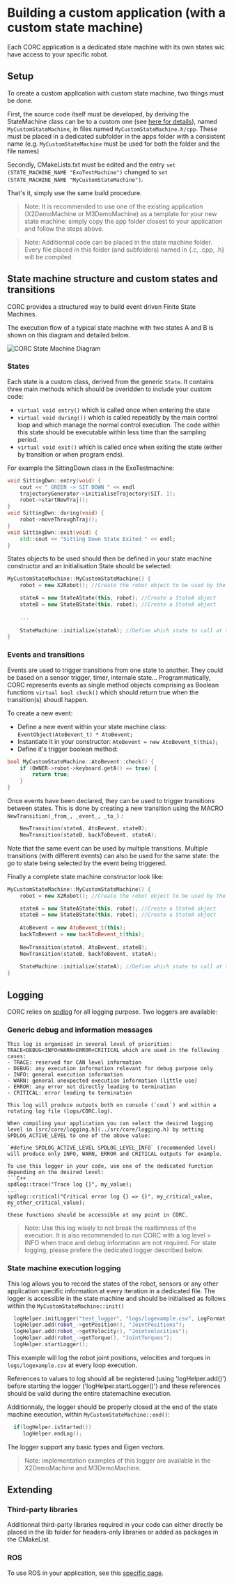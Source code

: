 # Building a custom application (with a custom state machine)

Each CORC application is a dedicated state machine with its own states wic have access to your specific robot.

## Setup

To create a custom application with custom state machine, two things must be done. 

First, the source code itself must be developed, by deriving the StateMachine class can be to a custom one (see [here for details](doc/StateMachine.md)), named `MyCustomStateMachine`, in files named `MyCustomStateMachine.h/cpp`. These must be placed in a dedicated subfolder in the apps folder with a consistent name (e.g. `MyCustomStateMachine` must be used for both the folder and the file names)

Secondly, CMakeLists.txt must be edited and the entry `set (STATE_MACHINE_NAME "ExoTestMachine")` changed to `set (STATE_MACHINE_NAME "MyCustomStateMachine")`.

That's it, simply use the same build procedure.

> Note: It is recommended to use one of the existing application (X2DemoMachine or M3DemoMachine) as a template for your new state machine: simply copy the app folder closest to your application and follow the steps above.

> Note: Additionnal code can be placed in the state machine folder. Every file placed in this folder (and subfolders) named in {.c, .cpp, .h}  will be compiled.


## State machine structure and custom states and transitions
 
   CORC provides a structured way to build event driven Finite State Machines.

   The execution flow of a typical state machine with two states A and B is shown on this diagram and detailed below.
   
   ![CORC State Machine Diagram](img/CORCStateMachineExecutionDiagram.png)

### States

   Each state is a custom class, derived from the generic `State`. It contains three main methods which should be overidden to include your custom code:
   - `virtual void entry()` which is called once when entering the state
   - `virtual void during())` which is called repeatidly by the main control loop and which manage the normal control execution. The code within this state should be executable within less time than the sampling period.
   - `virtual void exit()` which is called once when exiting the state (either by transition or when program ends).

For example the SittingDown class in the ExoTestmachine:

```C++
void SittingDwn::entry(void) {
    cout << " GREEN -> SIT DOWN " << endl
    trajectoryGenerator->initialiseTrajectory(SIT, 1);
    robot->startNewTraj();
}
void SittingDwn::during(void) {
    robot->moveThroughTraj();
}
void SittingDwn::exit(void) {
    std::cout << "Sitting Down State Exited " << endl;
}
```

States objects to be used should then be defined in your state machine constructor and an initialisation State should be selected:
```C++
MyCustomStateMachine::MyCustomStateMachine() {
    robot = new X2Robot(); //Create the robot object to be used by the state machine

    stateA = new StateAState(this, robot); //Create a StateA object
    stateB = new StateBState(this, robot); //Create a StateA object
    
    ...
    
    StateMachine::initialize(stateA); //Define which state to call at start of state machine
}
```

### Events and transitions

Events are used to trigger transitions from one state to another. They could be based on a sensor trigger, timer, internale state... 
Programmatically, CORC represents events as single method objects comprising as Boolean functions `virtual bool check()` which should return true when the transition(s) shoudl happen.

To create a new event:
- Define a new event within your state machine class: `EventObject(AtoBevent_t) * AtoBevent;`
- Instantiate it in your constructor: `AtoBevent = new AtoBevent_t(this);`
- Define it's trigger boolean method:
```C++
bool MyCustomStateMachine::AtoBevent::check() {
    if (OWNER->robot->keyboard.getA() == true) {
        return true;
    }
}
```

Once events have been declared, they can be used to trigger transitions between states. This is done by creating a new transition using the MACRO `NewTransition(_from_, _event_, _to_)` :
```C++
    NewTransition(stateA, AtoBevent, stateB);
    NewTransition(stateB, backToBevent, stateA);
```

Note that the same event can be used by multiple transitions. Multiple transitions (with different events) can also be used for the same state: the go to state being selected by the event being triggered.

Finally a complete state machine constructor look like:

```C++
MyCustomStateMachine::MyCustomStateMachine() {
    robot = new X2Robot(); //Create the robot object to be used by the state machine

    stateA = new StateAState(this, robot); //Create a StateA object
    stateB = new StateBState(this, robot); //Create a StateA object
    
    AtoBevent = new AtoBevent_t(this);
    backToBevent = new backToBevent_t(this);
    
    NewTransition(stateA, AtoBevent, stateB);
    NewTransition(stateB, backToBevent, stateA);
    
    StateMachine::initialize(stateA); //Define which state to call at start of state machine
}
```


## Logging

  CORC relies on [spdlog](https://github.com/gabime/spdlog) for all logging purpose. Two loggers are available:
  
  ### Generic debug and information messages
  
    This log is organised in several level of priorities: TRACE<DEBUG<INFO<WARN<ERROR<CRITICAL which are used in the following cases:
    - TRACE: reserved for CAN level information
    - DEBUG: any execution information relevant for debug purpose only
    - INFO: general execution information
    - WARN: general unexpected execution information (little use)
    - ERROR: any error not directly leading to termination
    - CRITICAL: error leading to termination
    
    This log will produce outputs both on console (`cout`) and within a rotating log file (logs/CORC.log).
    
    When compiling your application you can select the desired logging level in [src/core/logging.h](../src/core/logging.h) by setting SPDLOG_ACTIVE_LEVEL to one of the above value:
    
    `#define SPDLOG_ACTIVE_LEVEL SPDLOG_LEVEL_INFO` (recommended level) will produce only INFO, WARN, ERROR and CRITICAL outputs for example.
    
    To use this logger in your code, use one of the dedicated function depending on the desired level: 
    ```C++
    spdlog::trace("Trace log {}", my_value);
    ...
    spdlog::critical("Critical error log {} => {}", my_critical_value, my_other_critical_value);
    ```
    these functions should be accessible at any point in CORC.
    
> Note: Use this log wisely to not break the realtimness of the execution. It is also recommended to run CORC with a log level > INFO when trace and debug information are not required. For state logging, please prefere the dedicated logger described below.
  
  
  ### State machine execution logging
  
  This log allows you to record the states of the robot, sensors or any other application specific information at every iteration in a dedicated file. The logger is accessible in the state machine and should be initialised as follows within the `MyCustomStateMachine::init()`
  
  ```C++
    logHelper.initLogger("test_logger", "logs/logexample.csv", LogFormat::CSV, true);
    logHelper.add(robot_->getPosition(), "JointPositions");
    logHelper.add(robot_->getVelocity(), "JointVelocities");
    logHelper.add(robot_->getTorque(), "JointTorques");
    logHelper.startLogger();
  ```
  This example will log the robot joint positions, velocities and torques in `logs/logexample.csv` at every loop execution. 
  
  References to values to log should all be registered (using 'logHelper.add()') before starting the logger ('logHelper.startLogger()') and these references should be valid during the entire statemachine execution.
  
  Additionnaly, the logger should be properly closed at the end of the state machine execution, within `MyCustomStateMachine::end()`:
  ```C++
    if(logHelper.isStarted())
       logHelper.endLog();
  ```
  
  The logger support any basic types and Eigen vectors.
  
> Note: implementation examples of this logger are available in the X2DemoMachine and M3DemoMachine.


## Extending

### Third-party libraries

Additionnal third-party libraries required in your code can either directly be placed in the lib folder for headers-only libraries or added as packages in the CMakeList.


### ROS

To use ROS in your application, see this [specific page](ROSApplication.md).